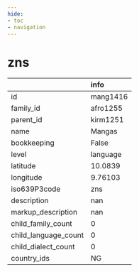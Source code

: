 ```yaml
---
hide:
- toc
- navigation
---
```

# zns
|                      | info     |
|:---------------------|:---------|
| id                   | mang1416 |
| family_id            | afro1255 |
| parent_id            | kirm1251 |
| name                 | Mangas   |
| bookkeeping          | False    |
| level                | language |
| latitude             | 10.0839  |
| longitude            | 9.76103  |
| iso639P3code         | zns      |
| description          | nan      |
| markup_description   | nan      |
| child_family_count   | 0        |
| child_language_count | 0        |
| child_dialect_count  | 0        |
| country_ids          | NG       |